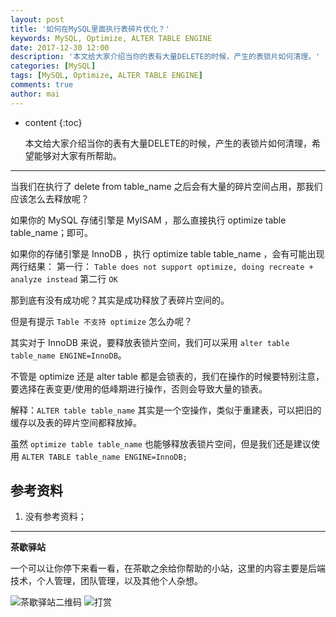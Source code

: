 ```yaml
---
layout: post
title: '如何在MySQL里面执行表碎片优化？'
keywords: MySQL, Optimize, ALTER TABLE ENGINE
date: 2017-12-30 12:00
description: '本文给大家介绍当你的表有大量DELETE的时候，产生的表锁片如何清理。'
categories: [MySQL]
tags: [MySQL, Optimize, ALTER TABLE ENGINE]
comments: true
author: mai
---
```


* content
{:toc}

    本文给大家介绍当你的表有大量DELETE的时候，产生的表锁片如何清理，希望能够对大家有所帮助。

----

当我们在执行了 delete from table_name 之后会有大量的碎片空间占用，那我们应该怎么去释放呢？ 

如果你的 MySQL 存储引擎是 MyISAM ，那么直接执行 optimize table table_name；即可。 

如果你的存储引擎是 InnoDB ，执行 optimize table table_name ，会有可能出现两行结果：
第一行：
`Table does not support optimize, doing recreate + analyze instead`
第二行 `OK`

那到底有没有成功呢？其实是成功释放了表碎片空间的。

但是有提示 `Table 不支持 optimize` 怎么办呢？

其实对于 InnoDB 来说，要释放表锁片空间，我们可以采用 `alter table table_name ENGINE=InnoDB`。

不管是 optimize 还是 alter table 都是会锁表的，我们在操作的时候要特别注意，要选择在表变更/使用的低峰期进行操作，否则会导致大量的锁表。 

解释：`ALTER table table_name` 其实是一个空操作，类似于重建表，可以把旧的缓存以及表的碎片空间都释放掉。 

虽然 `optimize table table_name` 也能够释放表锁片空间，但是我们还是建议使用 `ALTER TABLE table_name ENGINE=InnoDB;`

<!--more-->

## 参考资料 ##

1. 没有参考资料；

----

**茶歇驿站**

一个可以让你停下来看一看，在茶歇之余给你帮助的小站，这里的内容主要是后端技术，个人管理，团队管理，以及其他个人杂想。

![茶歇驿站二维码](http://oqos7hrvp.bkt.clouddn.com/blog/tech_tea.jpg)
![打赏](http://oqos7hrvp.bkt.clouddn.com/blog/money.jpg)
